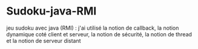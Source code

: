 # Sudoku-java-RMI
jeu sudoku avec java (RMI) : j'ai utilisé la notion de callback, la notion dynamique coté client et serveur, la notion de sécurité, la notion de thread et la notion de serveur distant  
